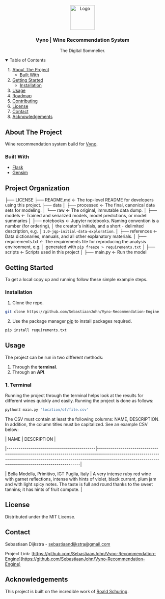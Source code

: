 <!-- PROJECT LOGO -->
<br />
<p align="center">
<img  src="https://storage.googleapis.com/media.landbot.io/162368/channels/LAKCFRWSLYDP1HM2OWDPGY3XFUA9CR9F.png"  alt="Logo"  width="80"  height="80">
</a>
<h3 align="center">Vyno | Wine Recommendation System</h3>
<p align="center">
The Digital Sommelier.
<br />
</p>

<!-- TABLE OF CONTENTS -->
<details  open="open">
<summary>Table of Contents</summary>
<ol>
<li>
<a  href="#about-the-project">About The Project</a>
<ul>
<li><a  href="#built-with">Built With</a></li>
</ul>
</li>
<li>
<a  href="#getting-started">Getting Started</a>
<ul>
<li><a  href="#installation">Installation</a></li>
</ul>
</li>
<li><a  href="#usage">Usage</a></li>
<li><a  href="#roadmap">Roadmap</a></li>
<li><a  href="#contributing">Contributing</a></li>
<li><a  href="#license">License</a></li>
<li><a  href="#contact">Contact</a></li>
<li><a  href="#acknowledgements">Acknowledgements</a></li>
</ol>
</details>


  <!-- ABOUT THE PROJECT -->
## About The Project
Wine recommendation system build for [Vyno](https://www.vyno.ai).
### Built With
*  [Flask](https://flask.palletsprojects.com/en/2.0.x/)
*  [Gensim](https://radimrehurek.com/gensim/)
## Project Organization
├── LICENSE
├── README.md <- The top-level README for developers using this project.
├── data
│ ├── processed <- The final, canonical data sets for modeling.
│ └── raw <- The original, immutable data dump.
│
├── models <- Trained and serialized models, model predictions, or model summaries
│
├── notebooks <- Jupyter notebooks. Naming convention is a number (for ordering),
│ the creator's initials, and a short `-` delimited description, e.g.
│ `1.0-jqp-initial-data-exploration`.
│
├── references <- Data dictionaries, manuals, and all other explanatory materials.
│
├── requirements.txt <- The requirements file for reproducing the analysis environment, e.g.
│ generated with `pip freeze > requirements.txt`
│
├── scripts <- Scripts used in this project
│
├── main.py <- Run the model
<!-- GETTING STARTED -->
## Getting Started
To get a local copy up and running follow these simple example steps.
### Installation
1. Clone the repo.
```sh
git clone https://github.com/SebastiaanJohn/Vyno-Recommendation-Engine.git
```
2. Use the package manager [pip](https://pip.pypa.io/en/stable/) to install packages required.
```sh
pip install requirements.txt
```
<!-- USAGE EXAMPLES -->
## Usage
The project can be run in two different methods:
1. Through the **terminal**.
2. Through an **API**.

### 1. Terminal
Running the project through the terminal helps look at the results for different wines quickly and easily. Running the project is done as follows:
```bash
python3 main.py 'location/of/file.csv'
```

The CSV must contain at least the following columns: NAME, DESCRIPTION. In addition, the column titles must be capitalized. See an example CSV below: 

| NAME | DESCRIPTION |

|---------------------------------------------|---------------------------------------------------------------------------------------------------------------------------------------------------------------------------------------------------------------------------------|

| Bella Modella, Primitivo, IGT Puglia, Italy | A very intense ruby red wine with garnet reflections, intense with hints of violet, black currant, plum jam and with light spicy notes. The taste is full and round thanks to the sweet tannins; it has hints of fruit compote. |

<!-- LICENSE -->
## License

Distributed under the MIT License.

<!-- CONTACT -->
## Contact

Sebastiaan Dijkstra - sebastiaandijkstra@gmail.com

Project Link: [https://github.com/SebastiaanJohn/Vyno-Recommendation-Engine](https://github.com/SebastiaanJohn/Vyno-Recommendation-Engine)

<!-- ACKNOWLEDGEMENTS -->
## Acknowledgements
This project is built on the incredible work of [Roald Schuring](https://towardsdatascience.com/robosomm-chapter-3-wine-embeddings-and-a-wine-recommender-9fc678f1041e).